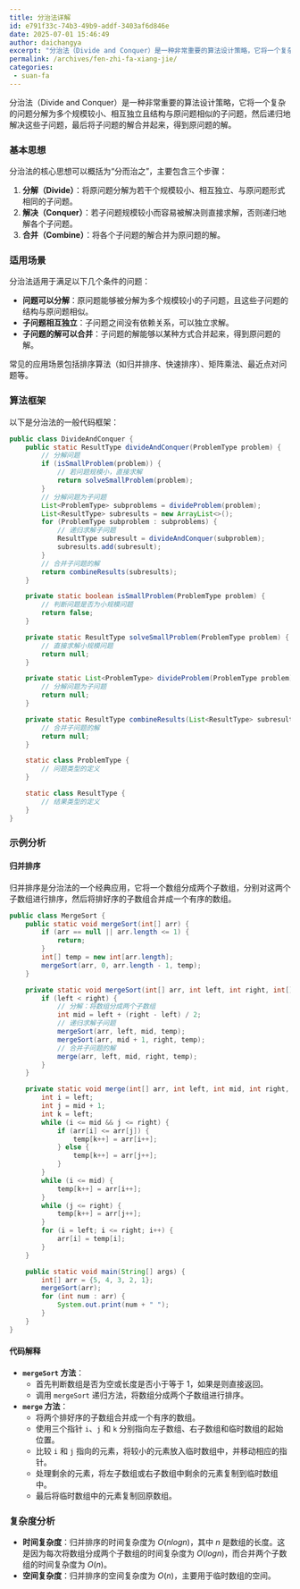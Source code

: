 ```yaml
---
title: 分治法详解
id: e791f33c-74b3-49b9-addf-3403af6d846e
date: 2025-07-01 15:46:49
author: daichangya
excerpt: "分治法（Divide and Conquer）是一种非常重要的算法设计策略，它将一个复杂的问题分解为多个规模较小、相互独立且结构与原问题相似的子问题，然后递归地解决这些子问题，最后将子问题的解合并起来，得到原问题的解。 基本思想 分治法的核心思想可以概括为“分而治之”，主要包含三个步骤： 分解（Di"
permalink: /archives/fen-zhi-fa-xiang-jie/
categories:
 - suan-fa
---
```


分治法（Divide and Conquer）是一种非常重要的算法设计策略，它将一个复杂的问题分解为多个规模较小、相互独立且结构与原问题相似的子问题，然后递归地解决这些子问题，最后将子问题的解合并起来，得到原问题的解。

### 基本思想
分治法的核心思想可以概括为“分而治之”，主要包含三个步骤：
1. **分解（Divide）**：将原问题分解为若干个规模较小、相互独立、与原问题形式相同的子问题。
2. **解决（Conquer）**：若子问题规模较小而容易被解决则直接求解，否则递归地解各个子问题。
3. **合并（Combine）**：将各个子问题的解合并为原问题的解。

### 适用场景
分治法适用于满足以下几个条件的问题：
- **问题可以分解**：原问题能够被分解为多个规模较小的子问题，且这些子问题的结构与原问题相似。
- **子问题相互独立**：子问题之间没有依赖关系，可以独立求解。
- **子问题的解可以合并**：子问题的解能够以某种方式合并起来，得到原问题的解。

常见的应用场景包括排序算法（如归并排序、快速排序）、矩阵乘法、最近点对问题等。

### 算法框架
以下是分治法的一般代码框架：
```java
public class DivideAndConquer {
    public static ResultType divideAndConquer(ProblemType problem) {
        // 分解问题
        if (isSmallProblem(problem)) {
            // 若问题规模小，直接求解
            return solveSmallProblem(problem);
        }
        // 分解问题为子问题
        List<ProblemType> subproblems = divideProblem(problem);
        List<ResultType> subresults = new ArrayList<>();
        for (ProblemType subproblem : subproblems) {
            // 递归求解子问题
            ResultType subresult = divideAndConquer(subproblem);
            subresults.add(subresult);
        }
        // 合并子问题的解
        return combineResults(subresults);
    }

    private static boolean isSmallProblem(ProblemType problem) {
        // 判断问题是否为小规模问题
        return false;
    }

    private static ResultType solveSmallProblem(ProblemType problem) {
        // 直接求解小规模问题
        return null;
    }

    private static List<ProblemType> divideProblem(ProblemType problem) {
        // 分解问题为子问题
        return null;
    }

    private static ResultType combineResults(List<ResultType> subresults) {
        // 合并子问题的解
        return null;
    }

    static class ProblemType {
        // 问题类型的定义
    }

    static class ResultType {
        // 结果类型的定义
    }
}
```

### 示例分析

#### 归并排序
归并排序是分治法的一个经典应用，它将一个数组分成两个子数组，分别对这两个子数组进行排序，然后将排好序的子数组合并成一个有序的数组。

```java
public class MergeSort {
    public static void mergeSort(int[] arr) {
        if (arr == null || arr.length <= 1) {
            return;
        }
        int[] temp = new int[arr.length];
        mergeSort(arr, 0, arr.length - 1, temp);
    }

    private static void mergeSort(int[] arr, int left, int right, int[] temp) {
        if (left < right) {
            // 分解：将数组分成两个子数组
            int mid = left + (right - left) / 2;
            // 递归求解子问题
            mergeSort(arr, left, mid, temp);
            mergeSort(arr, mid + 1, right, temp);
            // 合并子问题的解
            merge(arr, left, mid, right, temp);
        }
    }

    private static void merge(int[] arr, int left, int mid, int right, int[] temp) {
        int i = left;
        int j = mid + 1;
        int k = left;
        while (i <= mid && j <= right) {
            if (arr[i] <= arr[j]) {
                temp[k++] = arr[i++];
            } else {
                temp[k++] = arr[j++];
            }
        }
        while (i <= mid) {
            temp[k++] = arr[i++];
        }
        while (j <= right) {
            temp[k++] = arr[j++];
        }
        for (i = left; i <= right; i++) {
            arr[i] = temp[i];
        }
    }

    public static void main(String[] args) {
        int[] arr = {5, 4, 3, 2, 1};
        mergeSort(arr);
        for (int num : arr) {
            System.out.print(num + " ");
        }
    }
}
```

#### 代码解释
- **`mergeSort` 方法**：
    - 首先判断数组是否为空或长度是否小于等于 1，如果是则直接返回。
    - 调用 `mergeSort` 递归方法，将数组分成两个子数组进行排序。
- **`merge` 方法**：
    - 将两个排好序的子数组合并成一个有序的数组。
    - 使用三个指针 `i`、`j` 和 `k` 分别指向左子数组、右子数组和临时数组的起始位置。
    - 比较 `i` 和 `j` 指向的元素，将较小的元素放入临时数组中，并移动相应的指针。
    - 处理剩余的元素，将左子数组或右子数组中剩余的元素复制到临时数组中。
    - 最后将临时数组中的元素复制回原数组。

### 复杂度分析
- **时间复杂度**：归并排序的时间复杂度为 $O(n log n)$，其中 $n$ 是数组的长度。这是因为每次将数组分成两个子数组的时间复杂度为 $O(log n)$，而合并两个子数组的时间复杂度为 $O(n)$。
- **空间复杂度**：归并排序的空间复杂度为 $O(n)$，主要用于临时数组的空间。